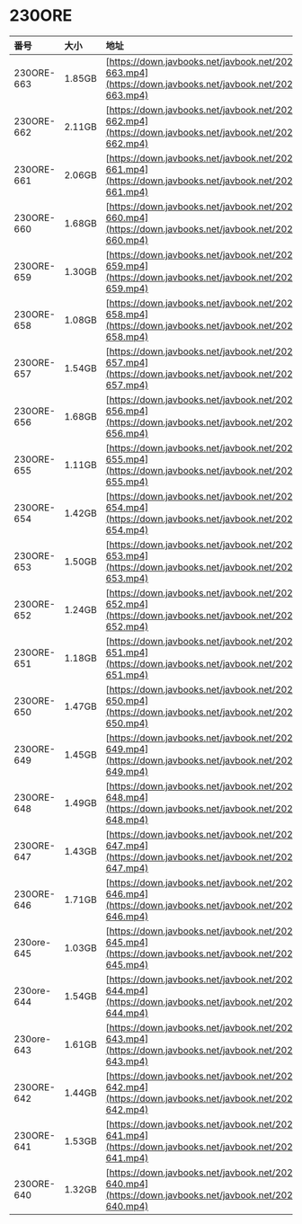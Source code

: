 # 230ORE

| 番号 | 大小 | 地址 |
| :--- | :--- | :--- |
| 230ORE-663 | 1.85GB | [https://down.javbooks.net/javbook.net/2020/06/27/230ORE-663.mp4](https://down.javbooks.net/javbook.net/2020/06/27/230ORE-663.mp4) |
| 230ORE-662 | 2.11GB | [https://down.javbooks.net/javbook.net/2020/06/27/230ORE-662.mp4](https://down.javbooks.net/javbook.net/2020/06/27/230ORE-662.mp4) |
| 230ORE-661 | 2.06GB | [https://down.javbooks.net/javbook.net/2020/06/27/230ORE-661.mp4](https://down.javbooks.net/javbook.net/2020/06/27/230ORE-661.mp4) |
| 230ORE-660 | 1.68GB | [https://down.javbooks.net/javbook.net/2020/06/27/230ORE-660.mp4](https://down.javbooks.net/javbook.net/2020/06/27/230ORE-660.mp4) |
| 230ORE-659 | 1.30GB | [https://down.javbooks.net/javbook.net/2020/06/27/230ORE-659.mp4](https://down.javbooks.net/javbook.net/2020/06/27/230ORE-659.mp4) |
| 230ORE-658 | 1.08GB | [https://down.javbooks.net/javbook.net/2020/06/27/230ORE-658.mp4](https://down.javbooks.net/javbook.net/2020/06/27/230ORE-658.mp4) |
| 230ORE-657 | 1.54GB | [https://down.javbooks.net/javbook.net/2020/06/27/230ORE-657.mp4](https://down.javbooks.net/javbook.net/2020/06/27/230ORE-657.mp4) |
| 230ORE-656 | 1.68GB | [https://down.javbooks.net/javbook.net/2020/06/27/230ORE-656.mp4](https://down.javbooks.net/javbook.net/2020/06/27/230ORE-656.mp4) |
| 230ORE-655 | 1.11GB | [https://down.javbooks.net/javbook.net/2020/06/27/230ORE-655.mp4](https://down.javbooks.net/javbook.net/2020/06/27/230ORE-655.mp4) |
| 230ORE-654 | 1.42GB | [https://down.javbooks.net/javbook.net/2020/06/23/230ORE-654.mp4](https://down.javbooks.net/javbook.net/2020/06/23/230ORE-654.mp4) |
| 230ORE-653 | 1.50GB | [https://down.javbooks.net/javbook.net/2020/06/23/230ORE-653.mp4](https://down.javbooks.net/javbook.net/2020/06/23/230ORE-653.mp4) |
| 230ORE-652 | 1.24GB | [https://down.javbooks.net/javbook.net/2020/06/23/230ORE-652.mp4](https://down.javbooks.net/javbook.net/2020/06/23/230ORE-652.mp4) |
| 230ORE-651 | 1.18GB | [https://down.javbooks.net/javbook.net/2020/06/23/230ORE-651.mp4](https://down.javbooks.net/javbook.net/2020/06/23/230ORE-651.mp4) |
| 230ORE-650 | 1.47GB | [https://down.javbooks.net/javbook.net/2020/06/23/230ORE-650.mp4](https://down.javbooks.net/javbook.net/2020/06/23/230ORE-650.mp4) |
| 230ORE-649 | 1.45GB | [https://down.javbooks.net/javbook.net/2020/06/23/230ORE-649.mp4](https://down.javbooks.net/javbook.net/2020/06/23/230ORE-649.mp4) |
| 230ORE-648 | 1.49GB | [https://down.javbooks.net/javbook.net/2020/06/23/230ORE-648.mp4](https://down.javbooks.net/javbook.net/2020/06/23/230ORE-648.mp4) |
| 230ORE-647 | 1.43GB | [https://down.javbooks.net/javbook.net/2020/06/23/230ORE-647.mp4](https://down.javbooks.net/javbook.net/2020/06/23/230ORE-647.mp4) |
| 230ORE-646 | 1.71GB | [https://down.javbooks.net/javbook.net/2020/06/23/230ORE-646.mp4](https://down.javbooks.net/javbook.net/2020/06/23/230ORE-646.mp4) |
| 230ore-645 | 1.03GB | [https://down.javbooks.net/javbook.net/2020/06/23/230ore-645.mp4](https://down.javbooks.net/javbook.net/2020/06/23/230ore-645.mp4) |
| 230ore-644 | 1.54GB | [https://down.javbooks.net/javbook.net/2020/06/23/230ore-644.mp4](https://down.javbooks.net/javbook.net/2020/06/23/230ore-644.mp4) |
| 230ore-643 | 1.61GB | [https://down.javbooks.net/javbook.net/2020/06/23/230ore-643.mp4](https://down.javbooks.net/javbook.net/2020/06/23/230ore-643.mp4) |
| 230ORE-642 | 1.44GB | [https://down.javbooks.net/javbook.net/2020/06/23/230ORE-642.mp4](https://down.javbooks.net/javbook.net/2020/06/23/230ORE-642.mp4) |
| 230ORE-641 | 1.53GB | [https://down.javbooks.net/javbook.net/2020/06/23/230ORE-641.mp4](https://down.javbooks.net/javbook.net/2020/06/23/230ORE-641.mp4) |
| 230ORE-640 | 1.32GB | [https://down.javbooks.net/javbook.net/2020/06/23/230ORE-640.mp4](https://down.javbooks.net/javbook.net/2020/06/23/230ORE-640.mp4) |



